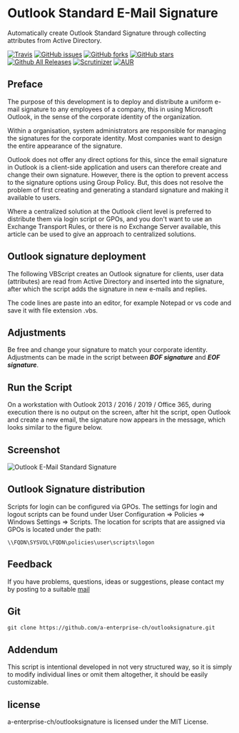 # Outlook Standard E-Mail Signature

Automatically create Outlook Standard Signature through collecting attributes from Active Directory.

[![Travis](https://img.shields.io/travis/rust-lang/rust.svg)](https://github.com/a-enterprise-ch/outlooksignature)
[![GitHub issues](https://img.shields.io/github/issues/donkey/systeminfo.svg)](https://github.com/a-enterprise-ch/outlooksignature/issues)
[![GitHub forks](https://img.shields.io/github/forks/donkey/systeminfo.svg)](https://github.com/a-enterprise-ch/outlooksignature/network)
[![GitHub stars](https://img.shields.io/github/stars/donkey/systeminfo.svg)](https://github.com/a-enterprise-ch/outlooksignature/stargazers)
[![Github All Releases](https://img.shields.io/github/downloads/atom/atom/total.svg)](https://github.com/a-enterprise-ch/outlooksignature)
[![Scrutinizer](https://img.shields.io/scrutinizer/g/filp/whoops.svg)](https://github.com/a-enterprise-ch/outlooksignature)
[![AUR](https://img.shields.io/aur/license/yaourt.svg)](https://github.com/a-enterprise-ch/outlooksignature/blob/master/LICENSE)

## Preface

The purpose of this development is to deploy and distribute a uniform e-mail signature to any employees of a company, this in using Microsoft Outlook, in the sense of the corporate identity of the organization.

Within a organisation, system administrators are responsible for managing the signatures for the corporate identity. Most companies want to design the entire appearance of the signature.

Outlook does not offer any direct options for this, since the email signature in Outlook is a client-side application and users can therefore create and change their own signature. However, there is the option to prevent access to the signature options using Group Policy. But, this does not resolve the problem of first creating and generating a standard signature and making it available to users.

Where a centralized solution at the Outlook client level is preferred to distribute them via login script or GPOs, and you don't want to use an Exchange Transport Rules, or there is no Exchange Server available, this article can be used to give an approach to centralized solutions.

## Outlook signature deployment

The following VBScript creates an Outlook signature for clients, user data (attributes) are read from Active Directory and inserted into the signature, after which the script adds the signature in new e-mails and replies.

The code lines are paste into an editor, for example Notepad or vs code and save it with file extension .vbs.

## Adjustments
Be free and change your signature to match your corporate identity. Adjustments can be made in the script between **_BOF signature_** and **_EOF signature_**.

## Run the Script 
On a workstation with Outlook 2013 / 2016 / 2019 / Office 365, during execution there is no output on the screen, after hit the script, open Outlook and create a new email, the signature now appears in the message, which looks similar to the figure below.

## Screenshot
![Outlook E-Mail Standard Signature](https://think.unblog.ch/wp-content/uploads/2020/06/outlook-signature.png)

## Outlook Signature distribution

Scripts for login can be configured via GPOs. The settings for login and logout scripts can be found under User Configuration => Policies => Windows Settings => Scripts. The location for scripts that are assigned via GPOs is located under the path:
```
\\FQDN\SYSVOL\FQDN\policies\user\scripts\logon
```

## Feedback

If you have problems, questions, ideas or suggestions, please contact my by posting to a suitable [mail](https://www.a-enterprise.ch/kontakt)

## Git
```
git clone https://github.com/a-enterprise-ch/outlooksignature.git
```
## Addendum

This script is intentional developed in not very structured way, so it is simply to modify individual lines or omit them altogether, it should be easily customizable.

## license

a-enterprise-ch/outlooksignature is licensed under the MIT License.
